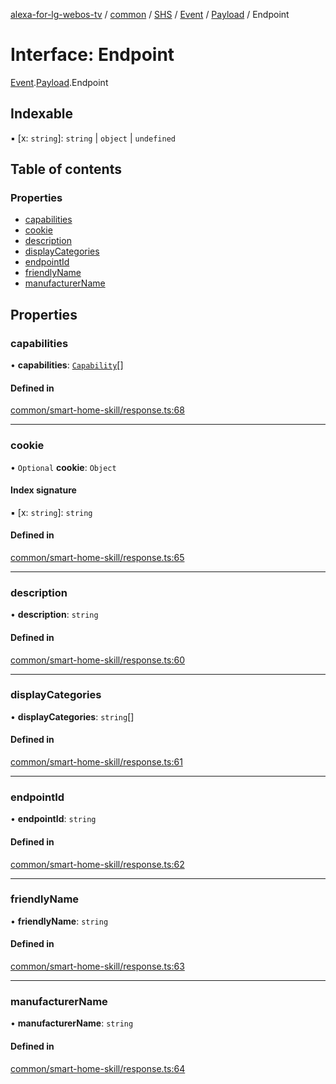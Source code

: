 [alexa-for-lg-webos-tv](../README.md) / [common](../modules/common.md) / [SHS](../modules/common.SHS.md) / [Event](../modules/common.SHS.Event.md) / [Payload](../modules/common.SHS.Event.Payload.md) / Endpoint

# Interface: Endpoint

[Event](../modules/common.SHS.Event.md).[Payload](../modules/common.SHS.Event.Payload.md).Endpoint

## Indexable

▪ [x: `string`]: `string` \| `object` \| `undefined`

## Table of contents

### Properties

- [capabilities](common.SHS.Event.Payload.Endpoint-1.md#capabilities)
- [cookie](common.SHS.Event.Payload.Endpoint-1.md#cookie)
- [description](common.SHS.Event.Payload.Endpoint-1.md#description)
- [displayCategories](common.SHS.Event.Payload.Endpoint-1.md#displaycategories)
- [endpointId](common.SHS.Event.Payload.Endpoint-1.md#endpointid)
- [friendlyName](common.SHS.Event.Payload.Endpoint-1.md#friendlyname)
- [manufacturerName](common.SHS.Event.Payload.Endpoint-1.md#manufacturername)

## Properties

### capabilities

• **capabilities**: [`Capability`](common.SHS.Event.Payload.Endpoint.Capability-1.md)[]

#### Defined in

[common/smart-home-skill/response.ts:68](https://github.com/pebender/alexa-for-lg-webos-tv/blob/ed6e832de9301ef89b625820a22ad4e5b6c0e1d9/src/common/smart-home-skill/response.ts#L68)

___

### cookie

• `Optional` **cookie**: `Object`

#### Index signature

▪ [x: `string`]: `string`

#### Defined in

[common/smart-home-skill/response.ts:65](https://github.com/pebender/alexa-for-lg-webos-tv/blob/ed6e832de9301ef89b625820a22ad4e5b6c0e1d9/src/common/smart-home-skill/response.ts#L65)

___

### description

• **description**: `string`

#### Defined in

[common/smart-home-skill/response.ts:60](https://github.com/pebender/alexa-for-lg-webos-tv/blob/ed6e832de9301ef89b625820a22ad4e5b6c0e1d9/src/common/smart-home-skill/response.ts#L60)

___

### displayCategories

• **displayCategories**: `string`[]

#### Defined in

[common/smart-home-skill/response.ts:61](https://github.com/pebender/alexa-for-lg-webos-tv/blob/ed6e832de9301ef89b625820a22ad4e5b6c0e1d9/src/common/smart-home-skill/response.ts#L61)

___

### endpointId

• **endpointId**: `string`

#### Defined in

[common/smart-home-skill/response.ts:62](https://github.com/pebender/alexa-for-lg-webos-tv/blob/ed6e832de9301ef89b625820a22ad4e5b6c0e1d9/src/common/smart-home-skill/response.ts#L62)

___

### friendlyName

• **friendlyName**: `string`

#### Defined in

[common/smart-home-skill/response.ts:63](https://github.com/pebender/alexa-for-lg-webos-tv/blob/ed6e832de9301ef89b625820a22ad4e5b6c0e1d9/src/common/smart-home-skill/response.ts#L63)

___

### manufacturerName

• **manufacturerName**: `string`

#### Defined in

[common/smart-home-skill/response.ts:64](https://github.com/pebender/alexa-for-lg-webos-tv/blob/ed6e832de9301ef89b625820a22ad4e5b6c0e1d9/src/common/smart-home-skill/response.ts#L64)
